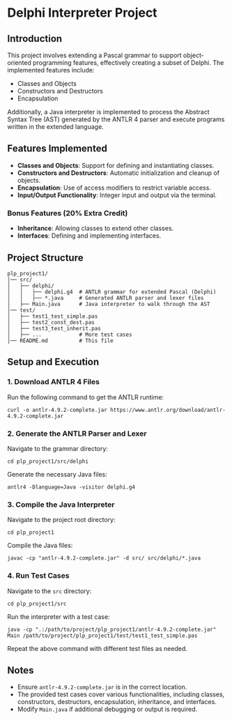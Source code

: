 # Delphi Interpreter Project

## Introduction
This project involves extending a Pascal grammar to support object-oriented programming features, effectively creating a subset of Delphi. The implemented features include:
- Classes and Objects
- Constructors and Destructors
- Encapsulation

Additionally, a Java interpreter is implemented to process the Abstract Syntax Tree (AST) generated by the ANTLR 4 parser and execute programs written in the extended language.

## Features Implemented
- **Classes and Objects**: Support for defining and instantiating classes.
- **Constructors and Destructors**: Automatic initialization and cleanup of objects.
- **Encapsulation**: Use of access modifiers to restrict variable access.
- **Input/Output Functionality**: Integer input and output via the terminal.

### Bonus Features (20% Extra Credit)
- **Inheritance**: Allowing classes to extend other classes.
- **Interfaces**: Defining and implementing interfaces.

## Project Structure
```
plp_project1/
│── src/
│   ├── delphi/
│   │   ├── delphi.g4  # ANTLR grammar for extended Pascal (Delphi)
│   │   ├── *.java     # Generated ANTLR parser and lexer files
│   ├── Main.java      # Java interpreter to walk through the AST
│── test/
│   ├── test1_test_simple.pas
│   ├── test2_const_dest.pas
│   ├── test3_test_inherit.pas
│   ├── ...            # More test cases
│── README.md          # This file
```

## Setup and Execution

### 1. Download ANTLR 4 Files
Run the following command to get the ANTLR runtime:
```
curl -o antlr-4.9.2-complete.jar https://www.antlr.org/download/antlr-4.9.2-complete.jar
```

### 2. Generate the ANTLR Parser and Lexer
Navigate to the grammar directory:
```
cd plp_project1/src/delphi
```
Generate the necessary Java files:
```
antlr4 -Dlanguage=Java -visitor delphi.g4
```

### 3. Compile the Java Interpreter
Navigate to the project root directory:
```
cd plp_project1
```
Compile the Java files:
```
javac -cp "antlr-4.9.2-complete.jar" -d src/ src/delphi/*.java
```

### 4. Run Test Cases
Navigate to the `src` directory:
```
cd plp_project1/src
```
Run the interpreter with a test case:
```
java -cp ".:/path/to/project/plp_project1/antlr-4.9.2-complete.jar" Main /path/to/project/plp_project1/test/test1_test_simple.pas
```

Repeat the above command with different test files as needed.

## Notes
- Ensure `antlr-4.9.2-complete.jar` is in the correct location.
- The provided test cases cover various functionalities, including classes, constructors, destructors, encapsulation, inheritance, and interfaces.
- Modify `Main.java` if additional debugging or output is required.
